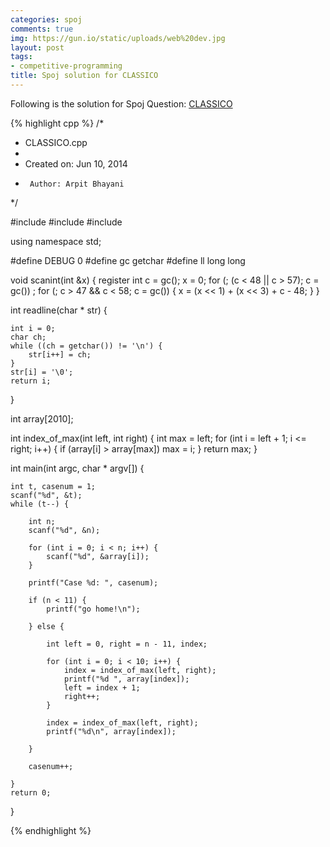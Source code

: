 ```yaml
---
categories: spoj
comments: true
img: https://gun.io/static/uploads/web%20dev.jpg
layout: post
tags:
- competitive-programming
title: Spoj solution for CLASSICO
---
```


Following is the solution for Spoj Question: [CLASSICO](http://www.spoj.com/problems/CLASSICO/)

{% highlight cpp %}
/*
 * CLASSICO.cpp
 *
 *  Created on: Jun 10, 2014
 *      Author: Arpit Bhayani
 */

#include <cstdio>
#include <cstdlib>
#include <iostream>

using namespace std;

#define DEBUG 0
#define gc getchar
#define ll long long

void scanint(int &x) {
	register int c = gc();
	x = 0;
	for (; (c < 48 || c > 57); c = gc())
		;
	for (; c > 47 && c < 58; c = gc()) {
		x = (x << 1) + (x << 3) + c - 48;
	}
}

int readline(char * str) {

	int i = 0;
	char ch;
	while ((ch = getchar()) != '\n') {
		str[i++] = ch;
	}
	str[i] = '\0';
	return i;
}

int array[2010];

int index_of_max(int left, int right) {
	int max = left;
	for (int i = left + 1; i <= right; i++) {
		if (array[i] > array[max])
			max = i;
	}
	return max;
}

int main(int argc, char * argv[]) {

	int t, casenum = 1;
	scanf("%d", &t);
	while (t--) {

		int n;
		scanf("%d", &n);

		for (int i = 0; i < n; i++) {
			scanf("%d", &array[i]);
		}

		printf("Case %d: ", casenum);

		if (n < 11) {
			printf("go home!\n");

		} else {

			int left = 0, right = n - 11, index;

			for (int i = 0; i < 10; i++) {
				index = index_of_max(left, right);
				printf("%d ", array[index]);
				left = index + 1;
				right++;
			}

			index = index_of_max(left, right);
			printf("%d\n", array[index]);

		}

		casenum++;

	}
	return 0;
}

{% endhighlight %}